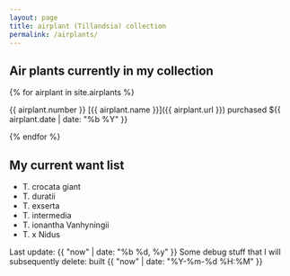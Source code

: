 ```yaml
---
layout: page
title: airplant (Tillandsia) collection
permalink: /airplants/
---
```

## Air plants currently in my collection

{% for airplant in site.airplants %}

{{ airplant.number }} [{{ airplant.name }}]({{ airplant.url }}) purchased ${{ airplant.date | date: "%b %Y" }}

{% endfor %}

## My current want list

* T. crocata giant
* T. duratii
* T. exserta
* T. intermedia
* T. ionantha Vanhyningii
* T. x Nidus

Last update: {{ "now" | date: "%b %d, %y" }}
Some debug stuff that I will subsequently delete: built {{ "now" | date: "%Y-%m-%d %H:%M" }}
